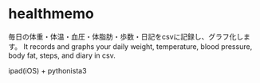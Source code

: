 # healthmemo
毎日の体重・体温・血圧・体脂肪・歩数・日記をcsvに記録し、グラフ化します。
It records and graphs your daily weight, temperature, blood pressure, body fat, steps, and diary in csv. 

ipad(iOS) + pythonista3
